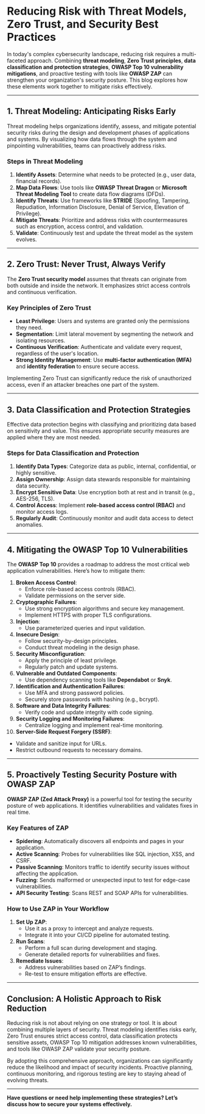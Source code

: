 # Reducing Risk with Threat Models, Zero Trust, and Security Best Practices

In today's complex cybersecurity landscape, reducing risk requires a multi-faceted approach. Combining **threat modeling**, **Zero Trust principles**, **data classification and protection strategies**, **OWASP Top 10 vulnerability mitigations**, and proactive testing with tools like **OWASP ZAP** can strengthen your organization's security posture. This blog explores how these elements work together to mitigate risks effectively.

---

## **1. Threat Modeling: Anticipating Risks Early**

Threat modeling helps organizations identify, assess, and mitigate potential security risks during the design and development phases of applications and systems. By visualizing how data flows through the system and pinpointing vulnerabilities, teams can proactively address risks.

### **Steps in Threat Modeling**
1. **Identify Assets**: Determine what needs to be protected (e.g., user data, financial records).
2. **Map Data Flows**: Use tools like **OWASP Threat Dragon** or **Microsoft Threat Modeling Tool** to create data flow diagrams (DFDs).
3. **Identify Threats**: Use frameworks like **STRIDE** (Spoofing, Tampering, Repudiation, Information Disclosure, Denial of Service, Elevation of Privilege).
4. **Mitigate Threats**: Prioritize and address risks with countermeasures such as encryption, access control, and validation.
5. **Validate**: Continuously test and update the threat model as the system evolves.

---

## **2. Zero Trust: Never Trust, Always Verify**

The **Zero Trust security model** assumes that threats can originate from both outside and inside the network. It emphasizes strict access controls and continuous verification.

### **Key Principles of Zero Trust**
- **Least Privilege**: Users and systems are granted only the permissions they need.
- **Segmentation**: Limit lateral movement by segmenting the network and isolating resources.
- **Continuous Verification**: Authenticate and validate every request, regardless of the user's location.
- **Strong Identity Management**: Use **multi-factor authentication (MFA)** and **identity federation** to ensure secure access.

Implementing Zero Trust can significantly reduce the risk of unauthorized access, even if an attacker breaches one part of the system.

---

## **3. Data Classification and Protection Strategies**

Effective data protection begins with classifying and prioritizing data based on sensitivity and value. This ensures appropriate security measures are applied where they are most needed.

### **Steps for Data Classification and Protection**
1. **Identify Data Types**: Categorize data as public, internal, confidential, or highly sensitive.
2. **Assign Ownership**: Assign data stewards responsible for maintaining data security.
3. **Encrypt Sensitive Data**: Use encryption both at rest and in transit (e.g., AES-256, TLS).
4. **Control Access**: Implement **role-based access control (RBAC)** and monitor access logs.
5. **Regularly Audit**: Continuously monitor and audit data access to detect anomalies.

---

## **4. Mitigating the OWASP Top 10 Vulnerabilities**

The **OWASP Top 10** provides a roadmap to address the most critical web application vulnerabilities. Here’s how to mitigate them:

1. **Broken Access Control**:
   - Enforce role-based access controls (RBAC).
   - Validate permissions on the server side.
2. **Cryptographic Failures**:
   - Use strong encryption algorithms and secure key management.
   - Implement HTTPS with proper TLS configurations.
3. **Injection**:
   - Use parameterized queries and input validation.
4. **Insecure Design**:
   - Follow security-by-design principles.
   - Conduct threat modeling in the design phase.
5. **Security Misconfiguration**:
   - Apply the principle of least privilege.
   - Regularly patch and update systems.
6. **Vulnerable and Outdated Components**:
   - Use dependency scanning tools like **Dependabot** or **Snyk**.
7. **Identification and Authentication Failures**:
   - Use MFA and strong password policies.
   - Securely store passwords with hashing (e.g., bcrypt).
8. **Software and Data Integrity Failures**:
   - Verify code and update integrity with code signing.
9. **Security Logging and Monitoring Failures**:
   - Centralize logging and implement real-time monitoring.
10. **Server-Side Request Forgery (SSRF)**:
   - Validate and sanitize input for URLs.
   - Restrict outbound requests to necessary domains.

---

## **5. Proactively Testing Security Posture with OWASP ZAP**

**OWASP ZAP (Zed Attack Proxy)** is a powerful tool for testing the security posture of web applications. It identifies vulnerabilities and validates fixes in real time.

### **Key Features of ZAP**
- **Spidering**: Automatically discovers all endpoints and pages in your application.
- **Active Scanning**: Probes for vulnerabilities like SQL injection, XSS, and CSRF.
- **Passive Scanning**: Monitors traffic to identify security issues without affecting the application.
- **Fuzzing**: Sends malformed or unexpected input to test for edge-case vulnerabilities.
- **API Security Testing**: Scans REST and SOAP APIs for vulnerabilities.

### **How to Use ZAP in Your Workflow**
1. **Set Up ZAP**:
   - Use it as a proxy to intercept and analyze requests.
   - Integrate it into your CI/CD pipeline for automated testing.
2. **Run Scans**:
   - Perform a full scan during development and staging.
   - Generate detailed reports for vulnerabilities and fixes.
3. **Remediate Issues**:
   - Address vulnerabilities based on ZAP’s findings.
   - Re-test to ensure mitigation efforts are effective.

---

## **Conclusion: A Holistic Approach to Risk Reduction**

Reducing risk is not about relying on one strategy or tool.  It is about combining multiple layers of security. Threat modeling identifies risks early, Zero Trust ensures strict access control, data classification protects sensitive assets, OWASP Top 10 mitigation addresses known vulnerabilities, and tools like OWASP ZAP validate your security posture. 

By adopting this comprehensive approach, organizations can significantly reduce the likelihood and impact of security incidents. Proactive planning, continuous monitoring, and rigorous testing are key to staying ahead of evolving threats.

---

**Have questions or need help implementing these strategies? Let’s discuss how to secure your systems effectively.**